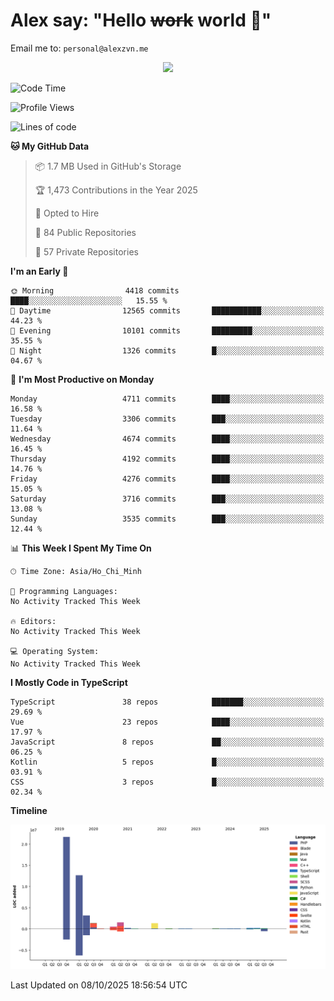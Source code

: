 # Alex say: "Hello ~~work~~ world 🐾"
Email me to: `personal@alexzvn.me`


<p align=center>
  <a href="https://skillicons.dev">
    <img src="https://skillicons.dev/icons?i=ts,js,php,nodejs,bun,vue,nuxt,react,svelte,tauri,laravel,rust,mongodb,docker,electron,redis,rabbitmq,tailwind,git,cloudflare,elysia,mysql,nginx,rollupjs,sentry,ubuntu,yarn,html,css,vite" />
  </a>
</p>

<!--START_SECTION:waka-->
![Code Time](http://img.shields.io/badge/Code%20Time-1%2C066%20hrs%2055%20mins-blue)

![Profile Views](http://img.shields.io/badge/Profile%20Views-1-blue)

![Lines of code](https://img.shields.io/badge/From%20Hello%20World%20I%27ve%20Written-43.6%20million%20lines%20of%20code-blue)

**🐱 My GitHub Data** 

> 📦 1.7 MB Used in GitHub's Storage 
 > 
> 🏆 1,473 Contributions in the Year 2025
 > 
> 💼 Opted to Hire
 > 
> 📜 84 Public Repositories 
 > 
> 🔑 57 Private Repositories 
 > 
**I'm an Early 🐤** 

```text
🌞 Morning                4418 commits        ████░░░░░░░░░░░░░░░░░░░░░   15.55 % 
🌆 Daytime                12565 commits       ███████████░░░░░░░░░░░░░░   44.23 % 
🌃 Evening                10101 commits       █████████░░░░░░░░░░░░░░░░   35.55 % 
🌙 Night                  1326 commits        █░░░░░░░░░░░░░░░░░░░░░░░░   04.67 % 
```
📅 **I'm Most Productive on Monday** 

```text
Monday                   4711 commits        ████░░░░░░░░░░░░░░░░░░░░░   16.58 % 
Tuesday                  3306 commits        ███░░░░░░░░░░░░░░░░░░░░░░   11.64 % 
Wednesday                4674 commits        ████░░░░░░░░░░░░░░░░░░░░░   16.45 % 
Thursday                 4192 commits        ████░░░░░░░░░░░░░░░░░░░░░   14.76 % 
Friday                   4276 commits        ████░░░░░░░░░░░░░░░░░░░░░   15.05 % 
Saturday                 3716 commits        ███░░░░░░░░░░░░░░░░░░░░░░   13.08 % 
Sunday                   3535 commits        ███░░░░░░░░░░░░░░░░░░░░░░   12.44 % 
```


📊 **This Week I Spent My Time On** 

```text
🕑︎ Time Zone: Asia/Ho_Chi_Minh

💬 Programming Languages: 
No Activity Tracked This Week

🔥 Editors: 
No Activity Tracked This Week

💻 Operating System: 
No Activity Tracked This Week
```

**I Mostly Code in TypeScript** 

```text
TypeScript               38 repos            ███████░░░░░░░░░░░░░░░░░░   29.69 % 
Vue                      23 repos            ████░░░░░░░░░░░░░░░░░░░░░   17.97 % 
JavaScript               8 repos             ██░░░░░░░░░░░░░░░░░░░░░░░   06.25 % 
Kotlin                   5 repos             █░░░░░░░░░░░░░░░░░░░░░░░░   03.91 % 
CSS                      3 repos             █░░░░░░░░░░░░░░░░░░░░░░░░   02.34 % 
```



**Timeline**

![Lines of Code chart](https://raw.githubusercontent.com/alexzvn/alexzvn/main/assets/bar_graph.png)


 Last Updated on 08/10/2025 18:56:54 UTC
<!--END_SECTION:waka-->
